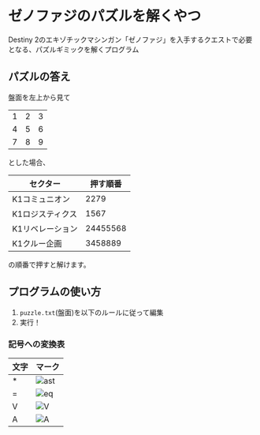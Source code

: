 # ゼノファジのパズルを解くやつ
Destiny 2のエキゾチックマシンガン「ゼノファジ」を入手するクエストで必要となる、パズルギミックを解くプログラム

## パズルの答え

盤面を左上から見て

||||
|-|-|-|
| 1 | 2 | 3 |
| 4 | 5 | 6 |
| 7 | 8 | 9 |


とした場合、

| セクター | 押す順番 |
| ---- | ---- |
| K1コミュニオン | 2279 |
| K1ロジスティクス | 1567 |
| K1リベレーション | 24455568 |
| K1クルー企画 | 3458889 |


の順番で押すと解けます。

## プログラムの使い方
1. `puzzle.txt`(盤面)を以下のルールに従って編集
1. 実行！

### 記号への変換表

| 文字 | マーク |
| ---- | ---- |
| * | ![ast](https://user-images.githubusercontent.com/20632567/79740926-64763900-833b-11ea-8378-06b496d42d70.png) |
| = | ![eq](https://user-images.githubusercontent.com/20632567/79740951-6f30ce00-833b-11ea-93d1-e5b167554141.png) |
| V | ![V](https://user-images.githubusercontent.com/20632567/79740964-71932800-833b-11ea-9dd2-229a5c2d4d14.png) |
| A | ![A](https://user-images.githubusercontent.com/20632567/79740970-735ceb80-833b-11ea-98ae-1f44e4df07c4.png) |
